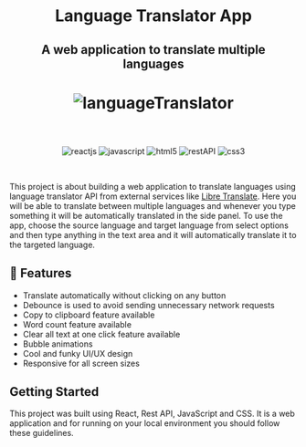<h1 align="center"><b>Language Translator App</b></h1>

<h2 align="center">A web application to translate multiple languages</h2> 

<h1 align="center"><b>
    
![languageTranslator](https://github.com/thebarunkumar/Translation-App/assets/77458180/e593774b-b5ca-47db-b587-7bba732161a8)
    
</b></h1>
   

<br />

<p align="center">
    <img src="https://img.shields.io/badge/React-20232A?style=for-the-badge&logo=react&logoColor=61DAFB" alt="reactjs" />
    <img src="https://img.shields.io/badge/JavaScript-323330?style=for-the-badge&logo=javascript&logoColor=F7DF1E" alt="javascript"/>
    <img src="https://img.shields.io/badge/html5-%23E34F26.svg?style=for-the-badge&logo=html5&logoColor=white" alt="html5"/>
    <img src="https://img.shields.io/badge/Rest_API-02303A?style=for-the-badge&logo=react-router&logoColor=white" alt="restAPI"/>
    <img src="https://img.shields.io/badge/CSS3-1572B6?style=for-the-badge&logo=css3&logoColor=white" alt="css3"/>     
</p>   

<br/>

This project is about building a web application to translate languages using language translator API from external services like [Libre Translate](https://libretranslate.de/). Here you will be able to translate between multiple languages and whenever you type something it will be automatically translated in the side panel. To use the app, choose the source language and target language from select options and then type anything in the text area and it will automatically translate it to the targeted language. 


## 🚀 Features
- Translate automatically without clicking on any button
- Debounce is used to avoid sending unnecessary network requests
- Copy to clipboard feature available 
- Word count feature available 
- Clear all text at one click feature available 
- Bubble animations
- Cool and funky UI/UX design
- Responsive for all screen sizes

## Getting Started

This project was built using React, Rest API, JavaScript and CSS. It is a web application and for running on your local environment you should follow these guidelines.


